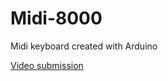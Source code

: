 # Midi-8000
Midi keyboard created with Arduino

[Video submission]((https://youtu.be/O5w0P6R5kHk?si=xUozs4HvQdbuNmik))
